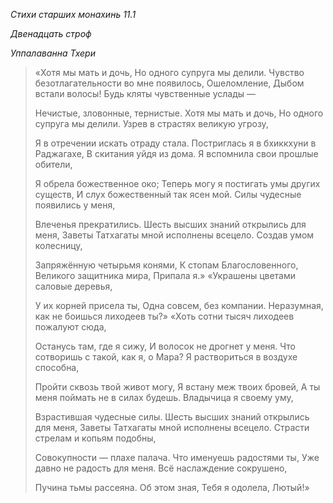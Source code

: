 *Стихи старших монахинь 11\.1*

*Двенадцать строф*

*Уппалаванна Тхери*

> «Хотя мы мать и дочь,
> Но одного супруга мы делили\.
> Чувство безотлагательности во мне появилось,
> Ошеломление,
> Дыбом встали волосы\!
> Будь кляты чувственные услады —
>
> Нечистые, зловонные, тернистые\.
> Хотя мы мать и дочь,
> Но одного супруга мы делили\.
> Узрев в страстях великую угрозу,
>
> Я в отречении искать отраду стала\.
> Постриглась я в бхиккхуни в Раджагахе,
> В скитания уйдя из дома\.
> Я вспомнила свои прошлые обители,
>
> Я обрела божественное око;
> Теперь могу я постигать умы других существ,
> И слух божественный так ясен мой\.
> Силы чудесные появились у меня,
>
> Влеченья прекратились\.
> Шесть высших знаний открылись для меня,
> Заветы Татхагаты мной исполнены всецело\.
> Создав умом колесницу,
>
> Запряжённую четырьмя конями,
> К стопам Благословенного,
> Великого защитника мира,
> Припала я\.»
> «Украшены цветами саловые деревья,
>
> У их корней присела ты,
> Одна совсем, без компании\.
> Неразумная, как не боишься лиходеев ты?»
> «Хоть сотни тысяч лиходеев пожалуют сюда,
>
> Останусь там, где я сижу,
> И волосок не дрогнет у меня\.
> Что сотворишь с такой, как я, о Мара?
> Я раствориться в воздухе способна,
>
> Пройти сквозь твой живот могу,
> Я встану меж твоих бровей,
> А ты меня поймать не в силах будешь\.
> Владычица я своему уму,
>
> Взрастившая чудесные силы\.
> Шесть высших знаний открылись для меня,
> Заветы Татхагаты мной исполнены всецело\.
> Страсти стрелам и копьям подобны,
>
> Совокупности — плахе палача\.
> Что именуешь радостями ты,
> Уже давно не радость для меня\.
> Всё наслаждение сокрушено,
>
> Пучина тьмы рассеяна\.
> Об этом зная,
> Тебя я одолела, Лютый\!»